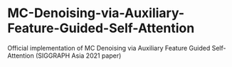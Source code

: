 # MC-Denoising-via-Auxiliary-Feature-Guided-Self-Attention
Official implementation of MC Denoising via Auxiliary Feature Guided Self-Attention (SIGGRAPH Asia 2021 paper)
